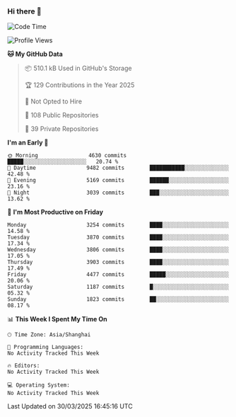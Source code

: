 ### Hi there 👋

<!--
**qbosen/qbosen** is a ✨ _special_ ✨ repository because its `README.md` (this file) appears on your GitHub profile.

Here are some ideas to get you started:

- 🔭 I’m currently working on ...
- 🌱 I’m currently learning ...
- 👯 I’m looking to collaborate on ...
- 🤔 I’m looking for help with ...
- 💬 Ask me about ...
- 📫 How to reach me: ...
- 😄 Pronouns: ...
- ⚡ Fun fact: ...
-->

<!--START_SECTION:waka-->
![Code Time](http://img.shields.io/badge/Code%20Time-2%2C111%20hrs%2036%20mins-blue)

![Profile Views](http://img.shields.io/badge/Profile%20Views-1-blue)

**🐱 My GitHub Data** 

> 📦 510.1 kB Used in GitHub's Storage 
 > 
> 🏆 129 Contributions in the Year 2025
 > 
> 🚫 Not Opted to Hire
 > 
> 📜 108 Public Repositories 
 > 
> 🔑 39 Private Repositories 
 > 
**I'm an Early 🐤** 

```text
🌞 Morning                4630 commits        █████░░░░░░░░░░░░░░░░░░░░   20.74 % 
🌆 Daytime                9482 commits        ███████████░░░░░░░░░░░░░░   42.48 % 
🌃 Evening                5169 commits        ██████░░░░░░░░░░░░░░░░░░░   23.16 % 
🌙 Night                  3039 commits        ███░░░░░░░░░░░░░░░░░░░░░░   13.62 % 
```
📅 **I'm Most Productive on Friday** 

```text
Monday                   3254 commits        ████░░░░░░░░░░░░░░░░░░░░░   14.58 % 
Tuesday                  3870 commits        ████░░░░░░░░░░░░░░░░░░░░░   17.34 % 
Wednesday                3806 commits        ████░░░░░░░░░░░░░░░░░░░░░   17.05 % 
Thursday                 3903 commits        ████░░░░░░░░░░░░░░░░░░░░░   17.49 % 
Friday                   4477 commits        █████░░░░░░░░░░░░░░░░░░░░   20.06 % 
Saturday                 1187 commits        █░░░░░░░░░░░░░░░░░░░░░░░░   05.32 % 
Sunday                   1823 commits        ██░░░░░░░░░░░░░░░░░░░░░░░   08.17 % 
```


📊 **This Week I Spent My Time On** 

```text
🕑︎ Time Zone: Asia/Shanghai

💬 Programming Languages: 
No Activity Tracked This Week

🔥 Editors: 
No Activity Tracked This Week

💻 Operating System: 
No Activity Tracked This Week
```


 Last Updated on 30/03/2025 16:45:16 UTC
<!--END_SECTION:waka-->
